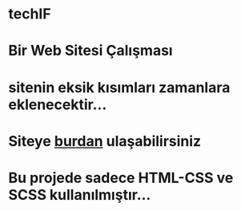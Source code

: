# techIF

<h1> Bir Web Sitesi Çalışması</h1>
<h1>sitenin eksik kısımları zamanlara eklenecektir...</h1>

<h1>Siteye <a href="https://hamits.github.io/techIF/">burdan</a> ulaşabilirsiniz</h1>

<h1>Bu projede sadece HTML-CSS ve SCSS kullanılmıştır...</h1>

